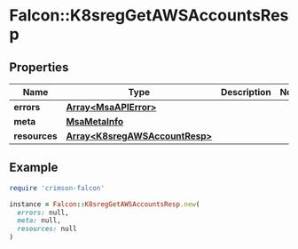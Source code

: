 # Falcon::K8sregGetAWSAccountsResp

## Properties

| Name | Type | Description | Notes |
| ---- | ---- | ----------- | ----- |
| **errors** | [**Array&lt;MsaAPIError&gt;**](MsaAPIError.md) |  |  |
| **meta** | [**MsaMetaInfo**](MsaMetaInfo.md) |  |  |
| **resources** | [**Array&lt;K8sregAWSAccountResp&gt;**](K8sregAWSAccountResp.md) |  |  |

## Example

```ruby
require 'crimson-falcon'

instance = Falcon::K8sregGetAWSAccountsResp.new(
  errors: null,
  meta: null,
  resources: null
)
```

